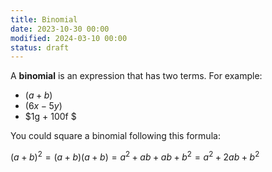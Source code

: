 ```yaml
---
title: Binomial
date: 2023-10-30 00:00
modified: 2024-03-10 00:00
status: draft
---
```


A **binomial** is an expression that has two terms. For example:
- $(a + b)$
- $(6x - 5y)$
- $1g + 100f $

You could square a binomial following this formula:

$(a + b)^2 = (a + b) (a +b) = a^2 + ab + ab + b^2 = a^2 + 2ab + b^2$